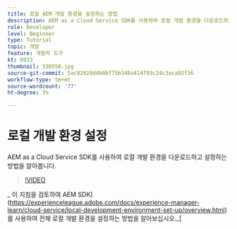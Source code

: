 ```yaml
---
title: 로컬 AEM 개발 환경을 설정하는 방법
description: AEM as a Cloud Service SDK를 사용하여 로컬 개발 환경을 다운로드하고 설정하는 방법을 알아봅니다.
role: Developer
level: Beginner
type: Tutorial
topic: 개발
feature: 개발자 도구
kt: 6933
thumbnail: 330558.jpg
source-git-commit: 5ac82928d4b0bf75b348a414793c24c3aca92f36
workflow-type: tm+mt
source-wordcount: '77'
ht-degree: 3%

---
```



# 로컬 개발 환경 설정

AEM as a Cloud Service SDK를 사용하여 로컬 개발 환경을 다운로드하고 설정하는 방법을 알아봅니다.

>[!VIDEO](https://video.tv.adobe.com/v/330558/?quality=12&learn=on)

_ 이 지침을 검토하여 AEM SDK](https://experienceleague.adobe.com/docs/experience-manager-learn/cloud-service/local-development-environment-set-up/overview.html)를 사용하여 전체 로컬 개발 환경을 설정하는 방법을 알아보십시오._[
